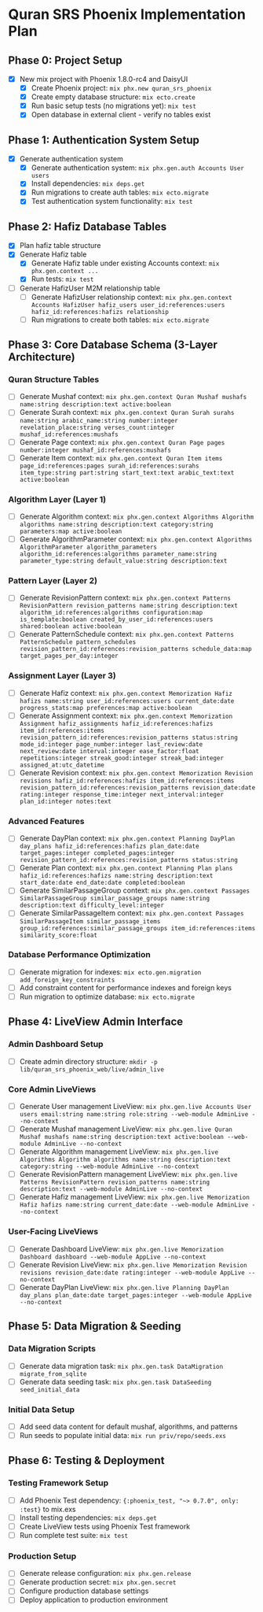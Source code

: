 # Quran SRS Phoenix Implementation Plan

## Phase 0: Project Setup
- [x] New mix project with Phoenix 1.8.0-rc4 and DaisyUI
  - [x] Create Phoenix project: `mix phx.new quran_srs_phoenix`
  - [x] Create empty database structure: `mix ecto.create`
  - [x] Run basic setup tests (no migrations yet): `mix test`
  - [x] Open database in external client - verify no tables exist

## Phase 1: Authentication System Setup
- [x] Generate authentication system
  - [x] Generate authentication system: `mix phx.gen.auth Accounts User users`
  - [x] Install dependencies: `mix deps.get`
  - [x] Run migrations to create auth tables: `mix ecto.migrate`
  - [x] Test authentication system functionality: `mix test`

## Phase 2: Hafiz Database Tables
- [x] Plan hafiz table structure
- [x] Generate Hafiz table
  - [x] Generate Hafiz table under existing Accounts context: `mix phx.gen.context ...`
  - [x] Run tests: `mix test`
- [ ] Generate HafizUser M2M relationship table
  - [ ] Generate HafizUser relationship context: `mix phx.gen.context Accounts HafizUser hafiz_users user_id:references:users hafiz_id:references:hafizs relationship`
  - [ ] Run migrations to create both tables: `mix ecto.migrate`

## Phase 3: Core Database Schema (3-Layer Architecture)

### Quran Structure Tables
- [ ] Generate Mushaf context: `mix phx.gen.context Quran Mushaf mushafs name:string description:text active:boolean`
- [ ] Generate Surah context: `mix phx.gen.context Quran Surah surahs name:string arabic_name:string number:integer revelation_place:string verses_count:integer mushaf_id:references:mushafs`
- [ ] Generate Page context: `mix phx.gen.context Quran Page pages number:integer mushaf_id:references:mushafs`
- [ ] Generate Item context: `mix phx.gen.context Quran Item items page_id:references:pages surah_id:references:surahs item_type:string part:string start_text:text arabic_text:text active:boolean`

### Algorithm Layer (Layer 1)
- [ ] Generate Algorithm context: `mix phx.gen.context Algorithms Algorithm algorithms name:string description:text category:string parameters:map active:boolean`
- [ ] Generate AlgorithmParameter context: `mix phx.gen.context Algorithms AlgorithmParameter algorithm_parameters algorithm_id:references:algorithms parameter_name:string parameter_type:string default_value:string description:text`

### Pattern Layer (Layer 2)
- [ ] Generate RevisionPattern context: `mix phx.gen.context Patterns RevisionPattern revision_patterns name:string description:text algorithm_id:references:algorithms configuration:map is_template:boolean created_by_user_id:references:users shared:boolean active:boolean`
- [ ] Generate PatternSchedule context: `mix phx.gen.context Patterns PatternSchedule pattern_schedules revision_pattern_id:references:revision_patterns schedule_data:map target_pages_per_day:integer`

### Assignment Layer (Layer 3)
- [ ] Generate Hafiz context: `mix phx.gen.context Memorization Hafiz hafizs name:string user_id:references:users current_date:date progress_stats:map preferences:map active:boolean`
- [ ] Generate Assignment context: `mix phx.gen.context Memorization Assignment hafiz_assignments hafiz_id:references:hafizs item_id:references:items revision_pattern_id:references:revision_patterns status:string mode_id:integer page_number:integer last_review:date next_review:date interval:integer ease_factor:float repetitions:integer streak_good:integer streak_bad:integer assigned_at:utc_datetime`  
- [ ] Generate Revision context: `mix phx.gen.context Memorization Revision revisions hafiz_id:references:hafizs item_id:references:items revision_pattern_id:references:revision_patterns revision_date:date rating:integer response_time:integer next_interval:integer plan_id:integer notes:text`

### Advanced Features
- [ ] Generate DayPlan context: `mix phx.gen.context Planning DayPlan day_plans hafiz_id:references:hafizs plan_date:date target_pages:integer completed_pages:integer revision_pattern_id:references:revision_patterns status:string`
- [ ] Generate Plan context: `mix phx.gen.context Planning Plan plans hafiz_id:references:hafizs name:string description:text start_date:date end_date:date completed:boolean`
- [ ] Generate SimilarPassageGroup context: `mix phx.gen.context Passages SimilarPassageGroup similar_passage_groups name:string description:text difficulty_level:integer`
- [ ] Generate SimilarPassageItem context: `mix phx.gen.context Passages SimilarPassageItem similar_passage_items group_id:references:similar_passage_groups item_id:references:items similarity_score:float`

### Database Performance Optimization
- [ ] Generate migration for indexes: `mix ecto.gen.migration add_foreign_key_constraints`
- [ ] Add constraint content for performance indexes and foreign keys
- [ ] Run migration to optimize database: `mix ecto.migrate`

## Phase 4: LiveView Admin Interface

### Admin Dashboard Setup
- [ ] Create admin directory structure: `mkdir -p lib/quran_srs_phoenix_web/live/admin_live`

### Core Admin LiveViews
- [ ] Generate User management LiveView: `mix phx.gen.live Accounts User users email:string name:string role:string --web-module AdminLive --no-context`
- [ ] Generate Mushaf management LiveView: `mix phx.gen.live Quran Mushaf mushafs name:string description:text active:boolean --web-module AdminLive --no-context`
- [ ] Generate Algorithm management LiveView: `mix phx.gen.live Algorithms Algorithm algorithms name:string description:text category:string --web-module AdminLive --no-context`
- [ ] Generate RevisionPattern management LiveView: `mix phx.gen.live Patterns RevisionPattern revision_patterns name:string description:text --web-module AdminLive --no-context`
- [ ] Generate Hafiz management LiveView: `mix phx.gen.live Memorization Hafiz hafizs name:string current_date:date --web-module AdminLive --no-context`

### User-Facing LiveViews
- [ ] Generate Dashboard LiveView: `mix phx.gen.live Memorization Dashboard dashboard --web-module AppLive --no-context`
- [ ] Generate Revision LiveView: `mix phx.gen.live Memorization Revision revisions revision_date:date rating:integer --web-module AppLive --no-context`
- [ ] Generate DayPlan LiveView: `mix phx.gen.live Planning DayPlan day_plans plan_date:date target_pages:integer --web-module AppLive --no-context`

## Phase 5: Data Migration & Seeding

### Data Migration Scripts
- [ ] Generate data migration task: `mix phx.gen.task DataMigration migrate_from_sqlite`
- [ ] Generate data seeding task: `mix phx.gen.task DataSeeding seed_initial_data`

### Initial Data Setup
- [ ] Add seed data content for default mushaf, algorithms, and patterns
- [ ] Run seeds to populate initial data: `mix run priv/repo/seeds.exs`

## Phase 6: Testing & Deployment

### Testing Framework Setup
- [ ] Add Phoenix Test dependency: `{:phoenix_test, "~> 0.7.0", only: :test}` to mix.exs
- [ ] Install testing dependencies: `mix deps.get`
- [ ] Create LiveView tests using Phoenix Test framework
- [ ] Run complete test suite: `mix test`

### Production Setup
- [ ] Generate release configuration: `mix phx.gen.release`
- [ ] Generate production secret: `mix phx.gen.secret`
- [ ] Configure production database settings
- [ ] Deploy application to production environment